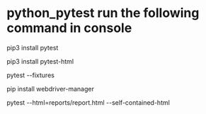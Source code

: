 # python_pytest run the following command in console
pip3 install pytest

pip3 install pytest-html 

pytest --fixtures 

pip install webdriver-manager

pytest --html=reports/report.html --self-contained-html
